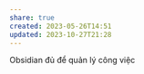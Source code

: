```yaml
---
share: true
created: 2023-05-26T14:51
updated: 2023-10-27T21:28
---
```


Obsidian đủ để quản lý công việc
